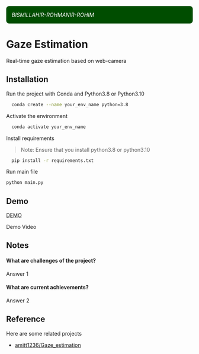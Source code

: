 
<div style="background-color: #004d00; color: white; padding: 15px; border-radius: 8px;">
    <p style="margin: 0; font-style: italic;">BISMILLAHIR-ROHMANIR-ROHIM</p>
</div>

# Gaze Estimation

Real-time gaze estimation based on web-camera

## Installation

Run the project with Conda and Python3.8 or Python3.10

```bash
  conda create --name your_env_name python=3.8
```

Activate the environment
```bash
  conda activate your_env_name
```

Install requirements
> Note: Ensure that you install python3.8 or python3.10
```bash
  pip install -r requirements.txt
```

Run main file 
```bash
python main.py
```


## Demo
[DEMO](demoGazeMasterV2.gif)

Demo Video


## Notes

#### What are challenges of the project?

Answer 1

#### What are current achievements?

Answer 2


## Reference

Here are some related projects

- [amitt1236/Gaze_estimation](https://github.com/amitt1236/Gaze_estimation)

